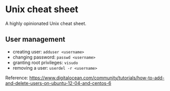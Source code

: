 # Unix cheat sheet

A highly opinionated Unix cheat sheet.

## User management

* creating user: `adduser <username>`
* changing password: `passwd <username>`
* granting root privileges: `visudo`
* removing a user: `userdel -r <username>`

Reference: https://www.digitalocean.com/community/tutorials/how-to-add-and-delete-users-on-ubuntu-12-04-and-centos-6
